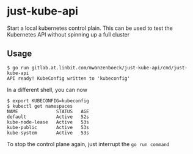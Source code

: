 # just-kube-api

Start a local kubernetes control plain. This can be used to test the Kubernetes API without spinning up a full cluster

## Usage

```
$ go run gitlab.at.linbit.com/mwanzenboeck/just-kube-api/cmd/just-kube-api
API ready! KubeConfig written to 'kubeconfig'
```

In a different shell, you can now

```
$ export KUBECONFIG=kubeconfig
$ kubectl get namespaces
NAME              STATUS   AGE
default           Active   52s
kube-node-lease   Active   53s
kube-public       Active   53s
kube-system       Active   53s
```

To stop the control plane again, just interrupt the `go run command`
